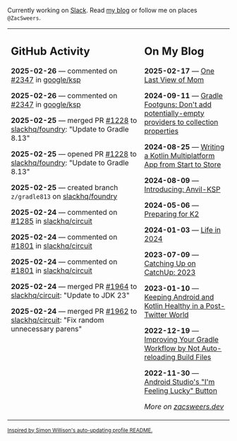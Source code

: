 Currently working on [Slack](https://slack.com/). Read [my blog](https://zacsweers.dev/) or follow me on places `@ZacSweers`.

<table><tr><td valign="top" width="60%">

## GitHub Activity
<!-- githubActivity starts -->
**2025-02-26** — commented on [#2347](https://github.com/google/ksp/issues/2347#issuecomment-2685724521) in [google/ksp](https://github.com/google/ksp)

**2025-02-26** — commented on [#2347](https://github.com/google/ksp/issues/2347#issuecomment-2685394101) in [google/ksp](https://github.com/google/ksp)

**2025-02-25** — merged PR [#1228](https://github.com/slackhq/foundry/pull/1228) to [slackhq/foundry](https://github.com/slackhq/foundry): "Update to Gradle 8.13"

**2025-02-25** — opened PR [#1228](https://github.com/slackhq/foundry/pull/1228) to [slackhq/foundry](https://github.com/slackhq/foundry): "Update to Gradle 8.13"

**2025-02-25** — created branch `z/gradle813` on [slackhq/foundry](https://github.com/slackhq/foundry)

**2025-02-24** — commented on [#1285](https://github.com/slackhq/circuit/issues/1285#issuecomment-2679819629) in [slackhq/circuit](https://github.com/slackhq/circuit)

**2025-02-24** — commented on [#1801](https://github.com/slackhq/circuit/issues/1801#issuecomment-2679812023) in [slackhq/circuit](https://github.com/slackhq/circuit)

**2025-02-24** — commented on [#1801](https://github.com/slackhq/circuit/issues/1801#issuecomment-2679807735) in [slackhq/circuit](https://github.com/slackhq/circuit)

**2025-02-24** — merged PR [#1964](https://github.com/slackhq/circuit/pull/1964) to [slackhq/circuit](https://github.com/slackhq/circuit): "Update to JDK 23"

**2025-02-24** — merged PR [#1962](https://github.com/slackhq/circuit/pull/1962) to [slackhq/circuit](https://github.com/slackhq/circuit): "Fix random unnecessary parens"
<!-- githubActivity ends -->
</td><td valign="top" width="40%">

## On My Blog
<!-- blog starts -->
**2025-02-17** — [One Last View of Mom](https://www.zacsweers.dev/one-last-view-of-mom/)

**2024-09-11** — [Gradle Footguns: Don't add potentially-empty providers to collection properties](https://www.zacsweers.dev/gradle-footgun-adding-empty-providers-to-collection-properties/)

**2024-08-25** — [Writing a Kotlin Multiplatform App from Start to Store](https://www.zacsweers.dev/writing-a-kotlin-multiplatform-app-from-start-to-store/)

**2024-08-09** — [Introducing: Anvil-KSP](https://www.zacsweers.dev/introducing-anvil-ksp/)

**2024-05-06** — [Preparing for K2](https://www.zacsweers.dev/preparing-for-k2/)

**2024-01-03** — [Life in 2024](https://www.zacsweers.dev/life-in-2024/)

**2023-07-09** — [Catching Up on CatchUp: 2023](https://www.zacsweers.dev/catching-up-on-catchup-2023/)

**2023-01-10** — [Keeping Android and Kotlin Healthy in a Post-Twitter World](https://www.zacsweers.dev/keeping-android-healthy/)

**2022-12-19** — [Improving Your Gradle Workflow by Not Auto-reloading Build Files](https://www.zacsweers.dev/improving-your-workflow-by-not-auto-reloading-build-files/)

**2022-11-30** — [Android Studio's "I'm Feeling Lucky" Button](https://www.zacsweers.dev/android-studios-im-feeling-lucky-button/)
<!-- blog ends -->
_More on [zacsweers.dev](https://zacsweers.dev/)_
</td></tr></table>

<sub><a href="https://simonwillison.net/2020/Jul/10/self-updating-profile-readme/">Inspired by Simon Willison's auto-updating profile README.</a></sub>